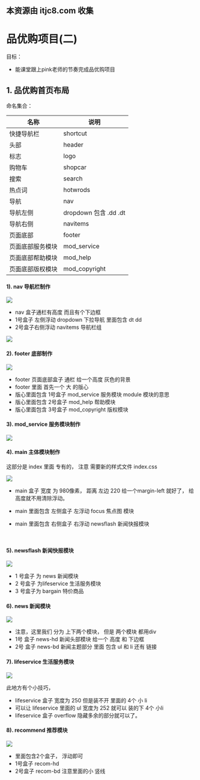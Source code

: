 ## 本资源由 itjc8.com 收集
# 品优购项目(二)

目标：

* 能课堂跟上pink老师的节奏完成品优购项目

##  1. 品优购首页布局

命名集合：

| 名称             | 说明                     |
| ---------------- | ------------------------ |
| 快捷导航栏       | shortcut                 |
| 头部             | header                   |
| 标志             | logo                     |
| 购物车           | shopcar                  |
| 搜索             | search                   |
| 热点词           | hotwrods                 |
| 导航             | nav                      |
| 导航左侧         | dropdown  包含  .dd  .dt |
| 导航右侧         | navitems                 |
| 页面底部         | footer                   |
| 页面底部服务模块 | mod_service              |
| 页面底部帮助模块 | mod_help                 |
| 页面底部版权模块 | mod_copyright            |

#### 1). nav 导航栏制作

<img src="media/3.png" />

* nav 盒子通栏有高度   而且有个下边框
* 1号盒子 左侧浮动 dropdown  下拉导航  里面包含 dt   dd 
* 2号盒子右侧浮动  navitems 导航栏组

 <img src="media/9.png" />

#### 2). footer 底部制作

<img src="media/1.png" />

* footer 页面底部盒子  通栏 给一个高度  灰色的背景
* footer 里面 首先一个 大 的版心
* 版心里面包含 1号盒子  mod_service     服务模块     module  模块的意思
* 版心里面包含 2号盒子 mod_help   帮助模块
* 版心里面包含 3号盒子 mod_copyright   版权模块 

#### 3). mod_service  服务模块制作

<img src="media/2.png" />



#### 4).  main  主体模块制作

这部分是 index 里面 专有的， 注意 需要新的样式文件  index.css  

<img src="media/4.png" />

* main 盒子 宽度 为  980像素， 距离 左边 220  给一个margin-left 就好了， 给高度就不用清除浮动。

* main 里面包含 左侧盒子 左浮动  focus  焦点图 模块 

* main 里面包含 右侧盒子 右浮动  newsflash  新闻快报模块 

  ​

#### 5). newsflash 新闻快报模块

<img src="media/5.png" />

* 1 号盒子 为 news 新闻模块  
* 2 号盒子 为lifeservice  生活服务模块
* 3 号盒子为 bargain  特价商品

#### 6). news 新闻模块

<img src="media/6.png" />

* 注意，这里我们 分为 上下两个模块，  但是 两个模块 都用div   
* 1号 盒子    news-hd   新闻头部模块  给一个 高度 和   下边框   
* 2号 盒子    news-bd   新闻主题部分   里面 包含 ul 和  li  还有 链接 

#### 7). lifeservice  生活服务模块

<img src="media/7.png" />

此地方有个小技巧，

* lifeservice  盒子 宽度为   250   但是装不开  里面的 4个 小 li 
* 可以让  lifeservice    里面的 ul  宽度为 252  就可以 装的下  4个 小li
* lifeservice  盒子  overflow 隐藏多余的部分就可以了。

#### 8). recommend  推荐模块

<img src="media/8.png" />

* 里面包含2个盒子， 浮动即可
* 1号盒子    recom-hd   
* 2号盒子    recom-bd  注意里面的小 竖线   






